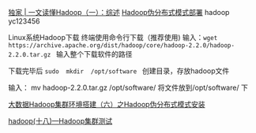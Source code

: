 
[独家 | 一文读懂Hadoop（一）：综述](https://www.jianshu.com/p/83cf1ff2de29)
[Hadoop伪分布式模式部署](https://www.jianshu.com/p/d2de7c94fa8f)
hadoop yc123456

Linux系统Hadoop下载
终端使用命令行下载（推荐使用)
输入：`wget  https://archive.apache.org/dist/hadoop/core/hadoop-2.2.0/hadoop-2.2.0.tar.gz `     输入整个下载软件的路径

下载完毕后
 `sudo  mkdir  /opt/software `  创建目录，存放hadoop文件


输入： mv   hadoop-2.2.0.tar.gz   /opt/software/     将文件放到/opt/software/ 下

[大数据Hadoop集群环境搭建（六）之Hadoop伪分布式模式安装](https://www.jianshu.com/p/64eb9ed80693)


[hadoop(十八)—Hadoop集群测试](https://www.jianshu.com/p/46c188721427)